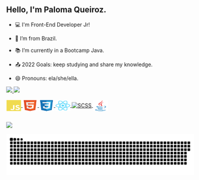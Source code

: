 ## Hello, I'm Paloma Queiroz.
- :computer: I'm Front-End Developer Jr!

- :house_with_garden: I’m from Brazil.

- :books: I’m currently in a Bootcamp Java.

- :outbox_tray: 2022 Goals: keep studying and share my knowledge.

- 😄 Pronouns: ela/she/ella.

<div>
  <a href="https://github.com/palomacqueiroz">
  <img height="150em" src="https://github-readme-stats.vercel.app/api?username=palomacqueiroz&show_icons=true&theme=dark&include_all_commits=true&count_private=true"/>
  <img height="150em" src="https://github-readme-stats.vercel.app/api/top-langs/?username=palomacqueiroz&layout=compact&langs_count=7&theme=dark"/>
</div>
<div style="display: inline_block"><br>
  <img align="center" alt="Js" height="30" width="40" src="https://raw.githubusercontent.com/devicons/devicon/master/icons/javascript/javascript-plain.svg">
  <img align="center" alt="HTML" height="30" width="40" src="https://raw.githubusercontent.com/devicons/devicon/master/icons/html5/html5-original.svg">
  <img align="center" alt="CSS" height="30" width="40" src="https://raw.githubusercontent.com/devicons/devicon/master/icons/css3/css3-original.svg">
  <img align="center" alt="React" height="30" width="40" src="https://raw.githubusercontent.com/devicons/devicon/master/icons/react/react-original.svg">
  <img align="center" alt="SCSS" height="30" width="50" src="https://img.shields.io/badge/Sass-CC6699?style=for-the-badge&logo=sass&logoColor=white">
  <img align="center" alt="Java" height="30" width="40" src="https://raw.githubusercontent.com/devicons/devicon/master/icons/java/java-original.svg">
</div>
  
  ##
  
<div>   
 <a href="https://www.linkedin.com/in/palomac-queiroz/" target="_blank"><img src="https://img.shields.io/badge/-LinkedIn-%230077B5?style=for-the-badge&logo=linkedin&logoColor=white" target="_blank"></a> 
 
  ![Snake animation](https://github.com/palomacqueiroz/palomacqueiroz/blob/output/github-contribution-grid-snake.svg)
 
</div>
